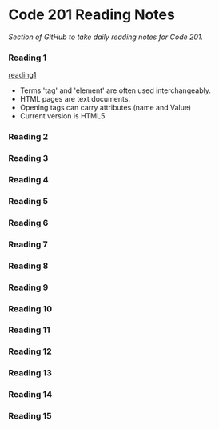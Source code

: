 # Code 201 Reading Notes

*Section of GitHub to take daily reading notes for Code 201.*

### Reading 1
  [reading1](class-01.md)
   * Terms 'tag' and 'element' are often used interchangeably.
   * HTML pages are text documents. 
   * Opening tags can carry attributes (name and Value)
   * Current version is HTML5

### Reading 2

### Reading 3

### Reading 4

### Reading 5

### Reading 6

### Reading 7

### Reading 8

### Reading 9

### Reading 10

### Reading 11

### Reading 12

### Reading 13

### Reading 14

### Reading 15
